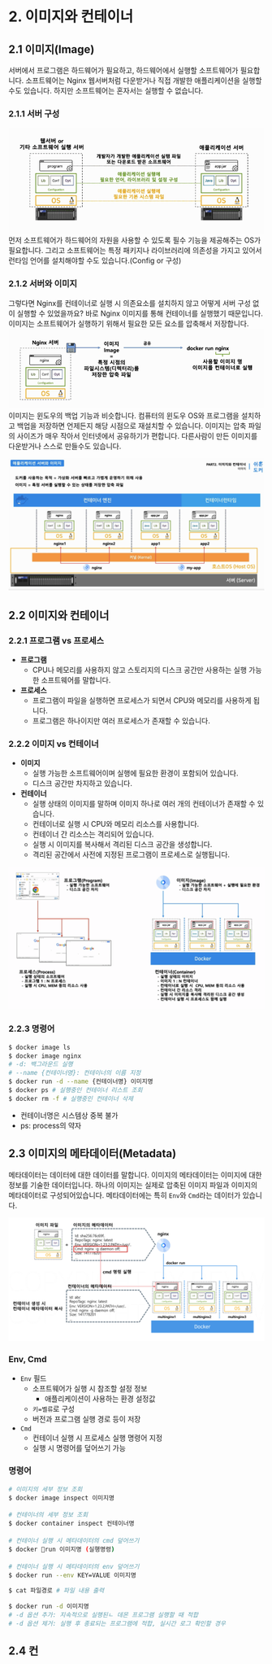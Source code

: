 # 2. 이미지와 컨테이너
## 2.1 이미지(Image)
서버에서 프로그램은 하드웨어가 필요하고, 하드웨어에서 실행할 소프트웨어가 필요합니다. 소프트웨어는 Nginx 웹서버처럼 다운받거나 직접 개발한 애플리케이션을 실행할 수도 있습니다. 하지만 소프트웨어는 혼자서는 실행할 수 없습니다.

### 2.1.1 서버 구성
![서버 구성](/media/도구%20및%20환경/Docker/강의%20정리/데브위키/개발자를%20위한%20쉬운%20도커/서버%20구성.png)
먼저 소프트웨어가 하드웨어의 자원을 사용할 수 있도록 필수 기능을 제공해주는 OS가 필요합니다. 그리고 소프트웨어는 특정 패키지나 라이브러리에 의존성을 가지고 있어서 런타임 언어를 설치해야할 수도 있습니다.(Config or 구성)

### 2.1.2 서버와 이미지
그렇다면 Nginx를 컨테이너로 실행 시 의존요소를 설치하지 않고 어떻게 서버 구성 없이 실행할 수 있었을까요?
바로 Nginx 이미지를 통해 컨테이너를 실행했기 때문입니다.
이미지는 소프트웨어가 실행하기 위해서 필요한 모든 요소를 압축해서 저장합니다.
![서버와 이미지](/media/도구%20및%20환경/Docker/강의%20정리/데브위키/개발자를%20위한%20쉬운%20도커/서버와%20이미지.png)
이미지는 윈도우의 백업 기능과 비슷합니다. 컴퓨터의 윈도우 OS와 프로그램을 설치하고 백업을 저장하면 언제든지 해당 시점으로 재설치할 수 있습니다.
이미지는 압축 파일의 사이즈가 매우 작아서 인터넷에서 공유하기가 편합니다.
다른사람이 만든 이미지를 다운받거나 스스로 만들수도 있습니다.

![애플리케이션 서버와 이미지](/media/도구%20및%20환경/Docker/강의%20정리/데브위키/개발자를%20위한%20쉬운%20도커/애플리케이션%20서버와%20이미지.png)

## 2.2 이미지와 컨테이너
### 2.2.1 프로그램 vs 프로세스
- **프로그램**
	- CPU나 메모리를 사용하지 않고 스토리지의 디스크 공간만 사용하는 실행 가능한 소프트웨어를 말합니다.
- **프로세스**
	- 프로그램이 파일을 실행하면 프로세스가 되면서 CPU와 메모리를 사용하게 됩니다.
	- 프로그램은 하나이지만 여러 프로세스가 존재할 수 있습니다.

### 2.2.2 이미지 vs 컨테이너
- **이미지**
	- 실행 가능한 소프트웨어이며 실행에 필요한 환경이 포함되어 있습니다.
	- 디스크 공간만 차지하고 있습니다.
- **컨테이너**
	- 실행 상태의 이미지를 말하며 이미지 하나로 여러 개의 컨테이너가 존재할 수 있습니다.
	- 컨테이너로 실행 시 CPU와 메모리 리소스를 사용합니다.
	- 컨테이너 간 리소스는 격리되어 있습니다.
	- 실행 시 이미지를 복사해서 격리된 디스크 공간을 생성합니다.
	- 격리된 공간에서 사전에 지정된 프로그램이 프로세스로 실행됩니다.

![이미지와 컨테이너](/media/도구%20및%20환경/Docker/강의%20정리/데브위키/개발자를%20위한%20쉬운%20도커/이미지와%20컨테이너.png)

### 2.2.3 명령어
```bash
$ docker image ls
$ docker image nginx
# -d: 백그라운드 실행
# --name {컨테이너명}: 컨테이너의 이름 지정
$ docker run -d --name {컨테이너명} 이미지명
$ docker ps # 실행중인 컨테이너 리스트 조회
$ docker rm -f # 실행중인 컨테이너 삭제
```
- 컨테이너명은 시스템상 중복 불가
- ps: process의 약자

## 2.3 이미지의 메타데이터(Metadata)
메타데이터는 데이터에 대한 데이터를 말합니다. 이미지의 메타데이터는 이미지에 대한 정보를 기술한 데이터입니다.
하나의 이미지는 실제로 압축된 이미지 파일과 이미지의 메타데이터로 구성되어있습니다.
메타데이터에는 특히 `Env`와  `Cmd`라는 데이터가 있습니다.

![이미지 메타데이터](/media/도구%20및%20환경/Docker/강의%20정리/데브위키/개발자를%20위한%20쉬운%20도커/이미지%20메타데이터.png)
### Env, Cmd
- `Env` 필드
	- 소프트웨어가 실행 시 참조할 설정 정보
		- 애플리케이션이 사용하는 환경 설정값
	- `키=벨류`로 구성
	- 버전과 프로그램 실행 경로 등이 저장
- `Cmd`
	- 컨테이너 실행 시 프로세스 실행 명령어 지정
	- 실행 시 명령어를 덮어쓰기 가능

### 명령어
```bash
# 이미지의 세부 정보 조회
$ docker image inspect 이미지명

# 컨테이너의 세부 정보 조회
$ docker container inspect 컨테이너명

# 컨테이너 실행 시 메타데이터의 cmd 덮어쓰기
$ docker run 이미지명 (실행명령)

# 컨테이너 실행 시 메타데이터의 env 덮어쓰기
$ docker run --env KEY=VALUE 이미지명
```

```bash
$ cat 파일경로 # 파일 내용 출력
```

```bash
$ docker run -d 이미지명
# -d 옵션 추가: 지속적으로 실행된ㄴ 데몬 프로그램 실행할 때 적합
# -d 옵션 제거: 실행 후 종료되는 프로그램에 적합, 실시간 로그 확인할 경우
```

## 2.4 컨